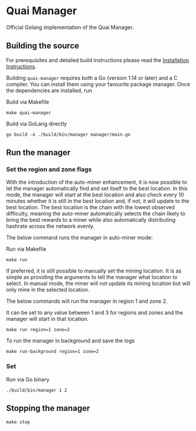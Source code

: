 # Quai Manager

Official Golang implementation of the Quai Manager.

## Building the source

For prerequisites and detailed build instructions please read the [Installation Instructions](https://docs.quai.network/develop/mining).

Building `quai-manager` requires both a Go (version 1.14 or later) and a C compiler. You can install
them using your favourite package manager. Once the dependencies are installed, run

Build via Makefile

```shell
make quai-manager
```

Build via GoLang directly

```shell
go build -o ./build/bin/manager manager/main.go
```

## Run the manager

### Set the region and zone flags

With the introduction of the auto-miner enhancement, it is now possible to let the manager automatically find and set itself to the best location. In this mode, the manager will start at the best location and also check every 10 minutes whether it is still in the best location and, if not, it will update to the best location. The best location is the chain with the lowest observed difficulty, meaning the auto-miner automatically selects the chain likely to bring the best rewards to a miner while also automatically distributing hashrate across the network evenly.

The below command runs the manager in auto-miner mode:

Run via Makefile

```
make run
```

If preferred, it is still possible to manually set the mining location. It is as simple as providing the arguments to tell the manager what location to select. In manual mode, the miner will not update its mining location but will only mine in the selected location.

The below commands will run the manager in region 1 and zone 2.

It can be set to any value between 1 and 3 for regions and zones and the manager will start in that location.

```shell
make run region=1 zone=2
```

To run the manager in background and save the logs

```
make run-background region=1 zone=2
```

### Set

Run via Go binary

```shell
./build/bin/manager 1 2
```

## Stopping the manager

```shell
make stop
```
